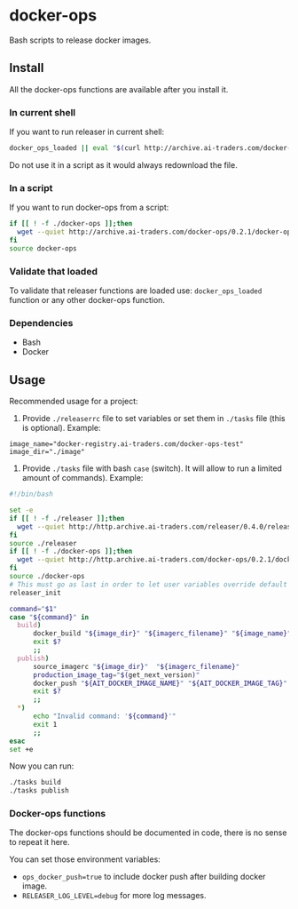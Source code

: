 # docker-ops

Bash scripts to release docker images.

## Install
All the docker-ops functions are available after you install it.

### In current shell
If you want to run releaser in current shell:
```bash
docker_ops_loaded || eval "$(curl http://archive.ai-traders.com/docker-ops/0.2.1/docker-ops)"
```
 Do not use it in a script as it would always redownload the file.

### In a script

If you want to run docker-ops from a script:
```bash
if [[ ! -f ./docker-ops ]];then
  wget --quiet http://archive.ai-traders.com/docker-ops/0.2.1/docker-ops
fi
source docker-ops
```

### Validate that loaded

To validate that releaser functions are loaded use: `docker_ops_loaded` function
or any other docker-ops function.

### Dependencies
* Bash
* Docker

## Usage
Recommended usage for a project:
1. Provide `./releaserrc` file to set variables or set them in `./tasks` file (this is optional). Example:
```
image_name="docker-registry.ai-traders.com/docker-ops-test"
image_dir="./image"
```
1. Provide `./tasks` file with bash `case` (switch). It will allow to run
 a limited amount of commands). Example:
```bash
#!/bin/bash

set -e
if [[ ! -f ./releaser ]];then
  wget --quiet http://http.archive.ai-traders.com/releaser/0.4.0/releaser
fi
source ./releaser
if [[ ! -f ./docker-ops ]];then
  wget --quiet http://http.archive.ai-traders.com/docker-ops/0.2.1/docker-ops
fi
source ./docker-ops
# This must go as last in order to let user variables override default values
releaser_init

command="$1"
case "${command}" in
  build)
      docker_build "${image_dir}" "${imagerc_filename}" "${image_name}" "$2"
      exit $?
      ;;
  publish)
      source_imagerc "${image_dir}"  "${imagerc_filename}"
      production_image_tag="$(get_next_version)"
      docker_push "${AIT_DOCKER_IMAGE_NAME}" "${AIT_DOCKER_IMAGE_TAG}" "${production_image_tag}"
      exit $?
      ;;
  *)
      echo "Invalid command: '${command}'"
      exit 1
      ;;
esac
set +e
```

Now you can run:
```bash
./tasks build
./tasks publish
```

### Docker-ops functions
The docker-ops functions should be documented in code, there is no sense to repeat it here.

You can set those environment variables:
  * `ops_docker_push=true` to include docker push after building docker image.
  * `RELEASER_LOG_LEVEL=debug` for more log messages.
